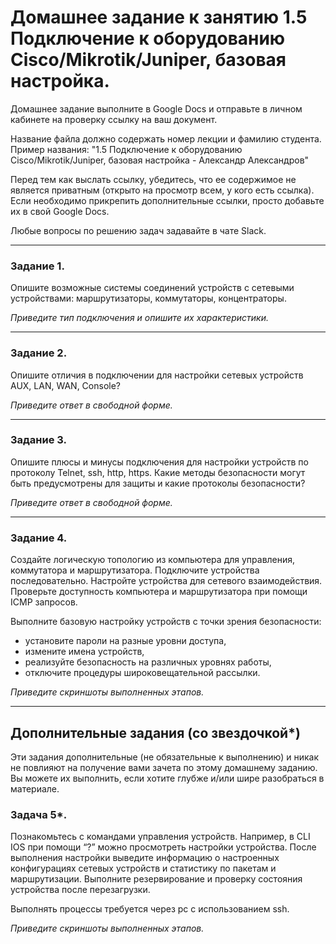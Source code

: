 # Домашнее задание к занятию 1.5 Подключение к оборудованию Cisco/Mikrotik/Juniper, базовая настройка. 

Домашнее задание выполните в Google Docs и отправьте в личном кабинете на проверку ссылку на ваш документ.

Название файла должно содержать номер лекции и фамилию студента. Пример названия: "1.5 Подключение к оборудованию Cisco/Mikrotik/Juniper, базовая настройка  - Александр Александров"

Перед тем как выслать ссылку, убедитесь, что ее содержимое не является приватным (открыто на просмотр всем, у кого есть ссылка). Если необходимо прикрепить дополнительные ссылки, просто добавьте их в свой Google Docs.

Любые вопросы по решению задач задавайте в чате Slack.

---

### Задание 1. 

Опишите возможные системы соединений устройств с сетевыми устройствами: маршрутизаторы, коммутаторы, концентраторы. 

*Приведите тип подключения и опишите их характеристики.*

---

### Задание 2.

Опишите отличия в подключении для настройки сетевых устройств AUX, LAN, WAN, Console? 

*Приведите ответ в свободной форме.*

---

### Задание 3.

Опишите плюсы и минусы подключения для настройки устройств по протоколу Telnet, ssh, http, https. Какие методы безопасности могут быть предусмотрены для защиты и какие протоколы безопасности? 

*Приведите ответ в свободной форме.*

---

### Задание 4.

Создайте логическую топологию из компьютера для управления, коммутатора и маршрутизатора. Подключите устройства последовательно. Настройте устройства для сетевого взаимодействия. Проверьте доступность компьютера и маршрутизатора при помощи ICMP запросов. 

Выполните базовую настройку устройств с точки зрения безопасности:

- установите пароли на разные уровни доступа, 
- измените имена устройств, 
- реализуйте безопасность на различных уровнях работы, 
- отключите процедуры широковещательной рассылки.

*Приведите скриншоты выполненных этапов.*

---

## Дополнительные задания (со звездочкой*)
Эти задания дополнительные (не обязательные к выполнению) и никак не повлияют на получение вами зачета по этому домашнему заданию. Вы можете их выполнить, если хотите глубже и/или шире разобраться в материале.

### Задача 5*.

Познакомьтесь с командами управления устройств. Например, в CLI IOS при помощи “?” можно просмотреть настройки устройства. 
После выполнения настройки выведите информацию о настроенных конфигурациях сетевых устройств и статистику по пакетам и маршрутизации. 
Выполните резервирование и проверку состояния устройства после перезагрузки. 

Выполнять процессы требуется через pc с использованием ssh. 

*Приведите скриншоты выполненных этапов.*
